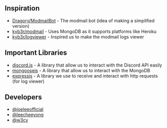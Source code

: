 ## Inspiration 
- [Dragory/ModmailBot](https://github.com/dragory/modmailbot) - The modmail bot (idea of making a simplified version)
- [kyb3r/modmail](https://github.com/kyb3r/modmail) - Uses MongoDB as it supports platforms like Heroku
- [kyb3r/logviewer](https://github/kyb3r/logviewer) - Inspired us to make the modmail logs viewer

## Important Libraries
- [discord.js](https://github.com/discordjs/discord.js) - A library that allow us to interact with the Discord API easily
- [mongoosejs](https://npmjs.com/mongoose) - A library that allow us to interact with the MongoDB
- [expressjs](https://npmjs.com/express) - A library we use to receive and interact with http requests (for log viewer)

## Developers
- [@joeleeofficial](https://github.com/joeleeofficial) 
- [@leecheeyong](https://github.com/leecheeyong)
- [@w3cy](https://github.com/w3cy)
